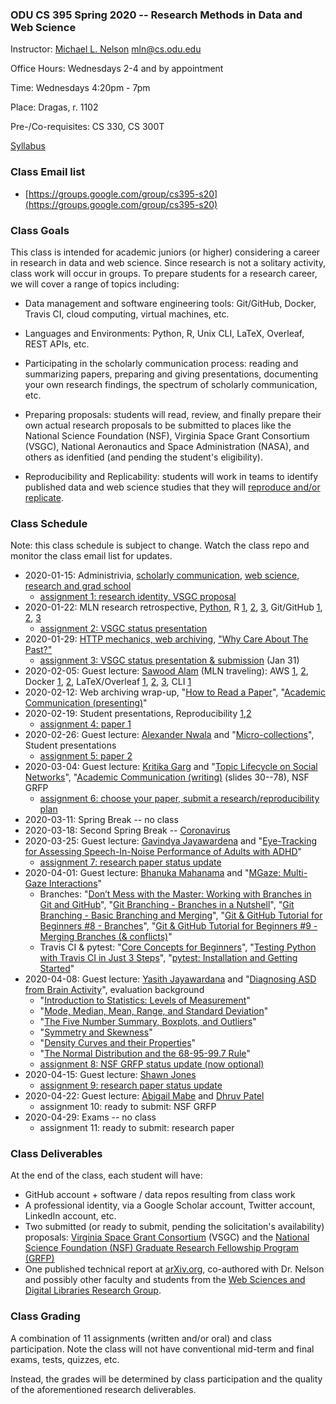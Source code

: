 ### ODU CS 395 Spring 2020 -- Research Methods in Data and Web Science
Instructor: [Michael L. Nelson](http://www.cs.odu.edu/~mln/) <mln@cs.odu.edu> 

Office Hours: Wednesdays 2-4 and by appointment

Time: Wednesdays 4:20pm - 7pm

Place: Dragas, r. 1102

Pre-/Co-requisites: CS 330, CS 300T

[Syllabus](https://raw.githubusercontent.com/phonedude/cs395-s20/master/syllabus.txt)

### Class Email list
* [https://groups.google.com/group/cs395-s20](https://groups.google.com/group/cs395-s20)

### Class Goals

This class is intended for academic juniors (or higher) considering a career in research in data and web science.  Since research is not a solitary activity, class work will occur in groups.  To prepare students for a research career, we will cover a range of topics including:

* Data management and software engineering tools: Git/GitHub, Docker, Travis CI, cloud computing, virtual machines, etc.

* Languages and Environments: Python, R, Unix CLI, LaTeX, Overleaf, REST APIs, etc.

* Participating in the scholarly communication process: reading and summarizing papers, preparing and giving presentations, documenting your own research findings, the spectrum of scholarly communication, etc.

* Preparing proposals: students will read, review, and finally prepare their own actual research proposals to be submitted to places like the National Science Foundation (NSF), Virginia Space Grant Consortium (VSGC), National Aeronautics and Space Administration (NASA), and others as idenfitied (and pending the student's eligibility).  

* Reproducibility and Replicability: students will work in teams to identify published data and web science studies that they will [reproduce and/or replicate](https://phys.org/news/2019-05-replicability-science.html). 

### Class Schedule

Note: this class schedule is subject to change.  Watch the class repo and monitor the class email list for updates.

* 2020-01-15: Administrivia, [scholarly communication](https://docs.google.com/presentation/d/1IwxSSkiDute5iwphX5_xbLly3cm85Hgo08BX1s1SlzA/edit), [web science](https://docs.google.com/presentation/d/1oGOZvGCgv9cbWKuAbxNZxm4cqxB8xk7SEKXBzeSTf5I/edit), [research and grad school](https://docs.google.com/presentation/d/1YLwdWU1VZ-WecnrLvSwp8WKIDODWcFM-_dQ7vGP2BBA/edit)
  * [assignment 1: research identity, VSGC proposal](assignments/assignment-01.md)
* 2020-01-22: MLN research retrospective, [Python](https://cs531-f19.github.io/slides/lecture-05-python.pdf), R [1](https://sites.harding.edu/fmccown/r/), [2](https://www.cs.odu.edu/~mweigle/courses/cs795/mklein-IntroR/lecture/), [3](https://www.tutorialspoint.com/r/index.htm), Git/GitHub [1](https://guides.github.com/introduction/git-handbook/), [2](https://www.youtube.com/watch?v=0fKg7e37bQE#t=4m20s), [3](https://www.cs.odu.edu/~tkennedy/cs411/s20/Public/gitIntro/index.html)
  * [assignment 2: VSGC status presentation](assignments/assignment-02.md)
* 2020-01-29: [HTTP mechanics, web archiving](slides/web-arch-memento.pptx), ["Why Care About The Past?"](https://www.slideshare.net/phonedude/why-careaboutthepast) 
  * [assignment 3: VSGC status presentation & submission](assignments/assignment-03.md) (Jan 31)
* 2020-02-05: Guest lecture: [Sawood Alam](https://twitter.com/ibnesayeed) (MLN traveling): AWS [1](https://aws.amazon.com/getting-started/tutorials/launch-a-virtual-machine/), [2](https://github.com/phonedude/cs531-f18/blob/master/slides/Setting%20up%20a%20server%20in%20AWS.pptx), Docker [1](https://www.slideshare.net/ibnesayeed/introducing-docker-application-containerization-service-orchestration), [2](https://training.play-with-docker.com/microservice-orchestration/), LaTeX/Overleaf [1](https://www.overleaf.com/learn/latex/Free_online_introduction_to_LaTeX_(part_1)), [2](https://www.overleaf.com/learn/latex/Learn_LaTeX_in_30_minutes), [3](https://github.com/oduwsdl/acm-paper-template), CLI [1](https://missing.csail.mit.edu/)
* 2020-02-12: Web archiving wrap-up, "[How to Read a Paper](http://blizzard.cs.uwaterloo.ca/keshav/home/Papers/data/07/paper-reading.pdf)", "[Academic Communication (presenting)](https://docs.google.com/presentation/d/1Ec3MHCGB99TqsRTelyy5EcjQWeLjA5v5tZl9zABadko/edit)"
* 2020-02-19: Student presentations, Reproducibility [1](https://www.slideshare.net/pgroth/ideals-and-norms-in-scholarhsip),[2](https://www.slideshare.net/carolegoble/what-is-reproducibility-the-r-brouhaha-and-how-research-objects-can-help)
  * [assignment 4: paper 1](assignments/assignment-04.md)
* 2020-02-26: Guest lecture: [Alexander Nwala](https://twitter.com/acnwala) and "[Micro-collections](https://twitter.com/acnwala/status/1180151672493862912)", Student presentations
  * [assignment 5: paper 2](assignments/assignment-05.md)
* 2020-03-04: Guest lecture: [Kritika Garg](https://twitter.com/kritika_garg) and "[Topic Lifecycle on Social Networks](https://www.slideshare.net/KritikaGarg10/ecir-2018-topic-lifecyclespptx)", "[Academic Communication (writing)](https://docs.google.com/presentation/d/1BupEndl0RBO0n37En6BEnEdv1O3myIBVxlJyj-DA5xk/edit) (slides 30--78), NSF GRFP
  * [assignment 6: choose your paper, submit a research/reproducibility plan](assignments/assignment-06.md)
* 2020-03-11: Spring Break -- no class
* 2020-03-18: Second Spring Break -- [Coronavirus](https://twitter.com/ODU/status/1237876705898852354)
* 2020-03-25: Guest lecture: [Gavindya Jayawardena](https://twitter.com/Gavindya2) and "[Eye-Tracking for Assessing Speech-In-Noise Performance of Adults with ADHD](https://docs.google.com/presentation/d/1Rx4MRgMdDqX0pTSp8hu299h_rKOlYPtig1dhWUFnrM0/edit)"
  * [assignment 7: research paper status update](assignments/assignment-07.md)
* 2020-04-01: Guest lecture: [Bhanuka Mahanama](https://twitter.com/mahanama94) and "[MGaze: Multi-Gaze Interactions](https://docs.google.com/presentation/d/1zIN_YFy1rBnfAMnR5WSw67F8xdzDkhB8nphZmDULxok/edit)"
  * Branches: "[Don’t Mess with the Master: Working with Branches in Git and GitHub](https://thenewstack.io/dont-mess-with-the-master-working-with-branches-in-git-and-github/)", "[Git Branching - Branches in a Nutshell](https://git-scm.com/book/en/v2/Git-Branching-Branches-in-a-Nutshell)", "[Git Branching - Basic Branching and Merging](https://git-scm.com/book/en/v2/Git-Branching-Basic-Branching-and-Merging)", "[Git & GitHub Tutorial for Beginners #8 - Branches](https://www.youtube.com/watch?v=QV0kVNvkMxc)", "[Git & GitHub Tutorial for Beginners #9 - Merging Branches (& conflicts)](https://www.youtube.com/watch?v=XX-Kct0PfFc)"
  * Travis CI & pytest: "[Core Concepts for Beginners](https://docs.travis-ci.com/user/for-beginners/)", "[Testing Python with Travis CI in Just 3 Steps](https://www.smartfile.com/blog/testing-python-with-travis-ci/)", "[pytest: Installation and Getting Started](https://docs.pytest.org/en/latest/getting-started.html)"
* 2020-04-08: Guest lecture: [Yasith Jayawardana](https://twitter.com/yasithmilinda) and "[Diagnosing ASD from Brain Activity](https://bit.ly/39mg3zG)", evaluation background
  * "[Introduction to Statistics: Levels of Measurement](https://www.youtube.com/watch?v=B0ABvLa_u88)"
  * "[Mode, Median, Mean, Range, and Standard Deviation](https://www.youtube.com/watch?v=mk8tOD0t8M0)"
  * "[The Five Number Summary, Boxplots, and Outliers](https://www.youtube.com/watch?v=tpToLyZibKM)"
  * "[Symmetry and Skewness](https://www.youtube.com/watch?v=pfujiA5Mk_U)"
  * "[Density Curves and their Properties](https://www.youtube.com/watch?v=Txlm4ORI4Gs)"
  * "[The Normal Distribution and the 68-95-99.7 Rule](https://www.youtube.com/watch?v=mtbJbDwqWLE)"
  * [assignment 8: NSF GRFP status update (now optional)](assignments/assignment-08.md)
* 2020-04-15: Guest lecture: [Shawn Jones](https://twitter.com/shawnmjones)
  * [assignment 9: research paper status update](assignments/assignment-09.md)
* 2020-04-22: Guest lecture: [Abigail Mabe](https://twitter.com/abigail_mabe) and [Dhruv Patel](https://twitter.com/dhruv_282)
  * assignment 10: ready to submit: NSF GRFP
* 2020-04-29: Exams -- no class 
  * assignment 11: ready to submit: research paper

### Class Deliverables

At the end of the class, each student will have:

* GitHub account + software / data repos resulting from class work
* A professional identity, via a Google Scholar account, Twitter account, LinkedIn account, etc.
* Two submitted (or ready to submit, pending the solicitation's availability) proposals: [Virginia Space Grant Consortium](http://vsgc.odu.edu/scholarships-fellowships/) (VSGC) and the [National Science Foundation (NSF) Graduate Research Fellowship Program (GRFP)](https://www.nsf.gov/pubs/2019/nsf19590/nsf19590.htm)
* One published technical report at [arXiv.org](https://www.arxiv.org), co-authored with Dr. Nelson and possibly other faculty and students from the [Web Sciences and Digital Libraries Research Group](https://ws-dl.cs.odu.edu/Main/People). 

### Class Grading 

A combination of 11 assignments (written and/or oral) and class participation.  Note the class will not have conventional mid-term and final exams, tests, quizzes, etc.  

Instead, the grades will be determined by class participation and the quality of the aforementioned research deliverables.  
